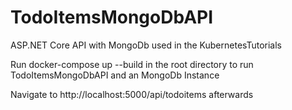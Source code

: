 # TodoItemsMongoDbAPI

ASP.NET Core API with MongoDb used in the KubernetesTutorials

Run docker-compose up --build in the root directory to run TodoItemsMongoDbAPI and an MongoDb Instance

Navigate to http://localhost:5000/api/todoitems afterwards
